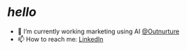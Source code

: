 
# _hello_

- 🔭 I’m currently working marketing using AI [@Outnurture](https://www.outnurture.com/)
- 📫 How to reach me: [LinkedIn](https://www.linkedin.com/in/jeffreylemoine/)
